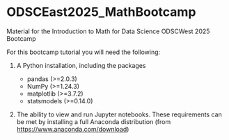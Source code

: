 # ODSCEast2025_MathBootcamp
Material for the Introduction to Math for Data Science ODSCWest 2025 Bootcamp

For this bootcamp tutorial you will need the following:
1.	A Python installation, including the packages
    *	pandas (>=2.0.3)
  	*	NumPy (>=1.24.3)
  	*	matplotlib (>=3.7.2)
  	*	statsmodels (>=0.14.0)

2.	The ability to view and run Jupyter notebooks.
These requirements can be met by installing a full Anaconda distribution (from https://www.anaconda.com/download)
